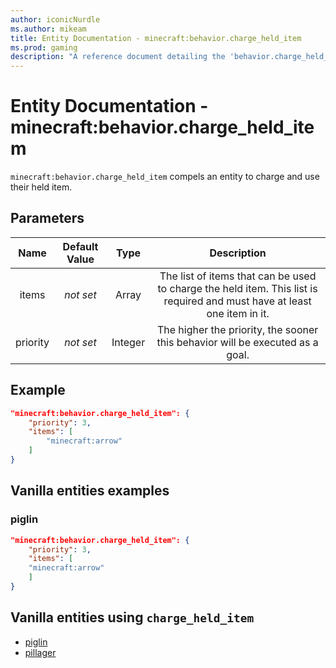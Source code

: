```yaml
---
author: iconicNurdle
ms.author: mikeam
title: Entity Documentation - minecraft:behavior.charge_held_item
ms.prod: gaming
description: "A reference document detailing the 'behavior.charge_held_item' entity goal"
---
```


# Entity Documentation - minecraft:behavior.charge_held_item

`minecraft:behavior.charge_held_item` compels an entity to charge and use their held item.

## Parameters

| Name| Default Value| Type| Description |
|:-----------:|:-----------:|:-----------:|:-----------:|
| items| *not set*| Array| The list of items that can be used to charge the held item. This list is required and must have at least one item in it. |
|priority|*not set*|Integer| The higher the priority, the sooner this behavior will be executed as a goal.|

## Example

```json
"minecraft:behavior.charge_held_item": {
    "priority": 3,
    "items": [
        "minecraft:arrow"
    ]
}
```

## Vanilla entities examples

### piglin

```json
"minecraft:behavior.charge_held_item": {
    "priority": 3,
    "items": [
    "minecraft:arrow"
    ]
}
```

## Vanilla entities using `charge_held_item`

- [piglin](../../../../Source/VanillaBehaviorPack_Snippets/entities/piglin.md)
- [pillager](../../../../Source/VanillaBehaviorPack_Snippets/entities/pillager.md)
